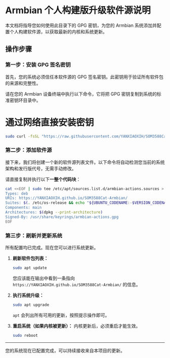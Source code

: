 # Armbian 个人构建版升级软件源说明

本文档将指导您如何使用此目录下的 GPG 密钥，为您的 Armbian 系统添加并配置个人构建软件源，以获取最新的内核和系统更新。

## 操作步骤

### 第一步：安装 GPG 签名密钥

首先，您的系统必须信任本软件源的 GPG 签名密钥。此密钥用于验证所有软件包的来源和完整性。

请在您的 Armbian 设备终端中执行以下命令，它将把 GPG 密钥复制到系统的标准密钥环目录中。

# 通过网络直接安装密钥

```bash
sudo curl -fsSL "https://raw.githubusercontent.com/YANXIAOXIH/SOM3588Cat-Armbian/main/Keyrings/armbian-actions.gpg" -o /usr/share/keyrings/armbian-actions.gpg
```

### 第二步：添加软件源

接下来，我们将创建一个新的软件源列表文件。以下命令将自动检测您当前的系统架构和发行版代号，无需手动修改。

请直接复制并执行以下**一整个代码块**：

```bash
cat <<EOF | sudo tee /etc/apt/sources.list.d/armbian-actions.sources > /dev/null
Types: deb
URIs: https://YANXIAOXIH.github.io/SOM3588Cat-Armbian/
Suites: $(. /etc/os-release && echo "${UBUNTU_CODENAME:-$VERSION_CODENAME}")
Components: main
Architectures: $(dpkg --print-architecture)
Signed-By: /usr/share/keyrings/armbian-actions.gpg
EOF
```

### 第三步：刷新并更新系统

所有配置均已完成。现在您可以进行系统更新。

1.  **刷新软件包列表：**
    ```bash
    sudo apt update
    ```
    您应该能在输出中看到一条指向 `https://YANXIAOXIH.github.io/SOM3588Cat-Armbian/` 的信息。

2.  **执行系统升级：**
    ```bash
    sudo apt upgrade
    ```
    `apt` 会列出所有可用的更新，按照提示操作即可。

3.  **重启系统（如果内核被更新）：**
    内核更新后，必须重启才能生效。
    ```bash
    sudo reboot
    ```

---
您的系统现在已配置完成，可以持续接收来自本项目的更新。

